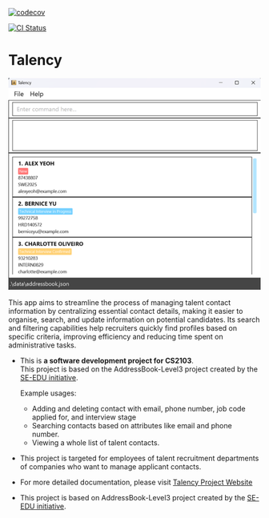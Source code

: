 [![codecov](https://codecov.io/gh/AY2425S1-CS2103-F09-3/tp/graph/badge.svg?token=Z049CD0LX4)](https://codecov.io/gh/AY2425S1-CS2103-F09-3/tp)

[![CI Status](https://github.com/AY2425S1-CS2103-F09-3/tp/workflows/Java%20CI/badge.svg)](https://github.com/AY2425S1-CS2103-F09-3/tp/actions)

# Talency


![Ui](docs/images/Ui.png)

This app aims to streamline the process of managing talent contact information by
centralizing essential contact details, making it easier to organise, search, and update information
on potential candidates. Its search and filtering capabilities help recruiters quickly find profiles
based on specific criteria, improving efficiency and reducing time spent on 
administrative tasks.

* This is **a software development project for CS2103**.<br>
This project is based on the AddressBook-Level3 project created by the [SE-EDU initiative](https://se-education.org).

  Example usages:
  * Adding and deleting contact with email, phone number, job code applied for, and interview stage
  * Searching contacts based on attributes like email and phone number.
  * Viewing a whole list of talent contacts.
* This project is targeted for employees of talent recruitment departments of companies who want to manage applicant
  contacts.
* For more detailed documentation, please visit [Talency Project Website](https://ay2425s1-cs2103-f09-3.github.io/tp/)
* This project is based on AddressBook-Level3 project created by the [SE-EDU initiative](https://se-education.org).

